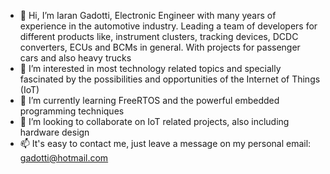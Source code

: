 - 👋 Hi, I’m Iaran Gadotti, Electronic Engineer with many years of experience in the automotive industry. Leading a team of developers for different products like, instrument clusters, tracking devices, DCDC converters, ECUs and BCMs in general. With projects for passenger cars and also heavy trucks
- 👀 I’m interested in most technology related topics and specially fascinated by the possibilities and opportunities of the Internet of Things (IoT)
- 🌱 I’m currently learning FreeRTOS and the powerful embedded programming techniques
- 💞️ I’m looking to collaborate on IoT related projects, also including hardware design
- 📫 It's easy to contact me, just leave a message on my personal email: gadotti@hotmail.com

<!---
IGtti/IGtti is a ✨ special ✨ repository because its `README.md` (this file) appears on your GitHub profile.
You can click the Preview link to take a look at your changes.
--->
